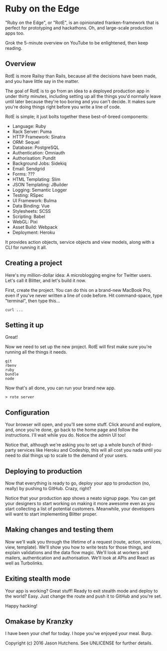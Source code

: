 Ruby on the Edge
================

"Ruby on the Edge", or "RotE", is an opinionated franken-framework that is
perfect for prototyping and hackathons. Oh, and large-scale production apps too.

Grok the 5-minute overview on YouTube to be enlightened, then keep reading.

Overview
--------

RotE is more Railsy than Rails, because all the decisions have been made, and
you have little say in the matter.

The goal of RotE is to go from an idea to a deployed production app in under
thirty minutes, including setting up all the things you'd normally leave until
later because they're too boring and you can't decide. It makes sure you're
doing things right before you write a line of code.

RotE is simple; it just bolts together these best-of-breed components:

* Language: Ruby
* Rack Server: Puma
* HTTP Framework: Sinatra
* ORM: Sequel
* Database: PostgreSQL
* Authentication: Omniauth
* Authorisation: Pundit
* Background Jobs: Sidekiq
* Email: Sendgrid
* Forms: ???
* HTML Templating: Slim
* JSON Templating: JBuilder
* Logging: Semantic Logger
* Testing: RSpec
* UI Framework: Bulma
* Data Binding: Vue
* Stylesheets: SCSS
* Scripting: Babel
* WebGL: Pixi
* Asset Build: Webpack
* Deployment: Heroku

It provides action objects, service objects and view models, along with a CLI
for running it all.

Creating a project
------------------

Here's my million-dollar idea: A microblogging engine for Twitter users. Let's
call it Blitter, and let's build it now.

First, create the project. You can do this on a brand-new MacBook Pro, even if
you've never written a line of code before. Hit command-space, type "terminal",
then type this...

```
curl ...
```

Setting it up
-------------

Great!

Now we need to set up the new project. RotE will first make sure you're running
all the things it needs.

```
git
rbenv
ruby
bundle
node
```

Now that's all done, you can run your brand new app.

```
> rote server
```

Configuration
-------------

Your browser will open, and you'll see some stuff. Click around and explore,
and, once you're done, go back to the home page and follow the instructions.
I'll wait while you do. Notice the admin UI too!

Notice that, although we're asking you to set up a whole bunch of third-party
services like Heroku and Codeship, this will all cost you nada until you need to
dial things up to scale to the demand of your users.

Deploying to production
-----------------------

Now that everything is ready to go, deploy your app to production (no, really)
by pushing to GitHub. Crazy, right?

Notice that your production app shows a neato signup page. You can get your
designers to start working on making it more awesome even as you start
collecting a list of potential customers. Meanwhile, your developers will want
to start implementing Blitter proper.

Making changes and testing them
-------------------------------

Now we'll walk you through the lifetime of a request (route, action, services,
view, template). We'll show you how to write tests for those things, and explain
validations and the data flow magic. We'll look at workers and mailers,
authentication and authorisation. We'll look at APIs and React as well as
Turbolinks.

Exiting stealth mode
--------------------

Your app is working? Great stuff! Ready to exit stealth mode and deploy to the
world? Easy. Just change the route and push it to GitHub and you're set.

Happy hacking!

Omakase by Kranzky
------------------

I have been your chef for today. I hope you've enjoyed your meal. Burp.

Copyright (c) 2016 Jason Hutchens. See UNLICENSE for further details.
